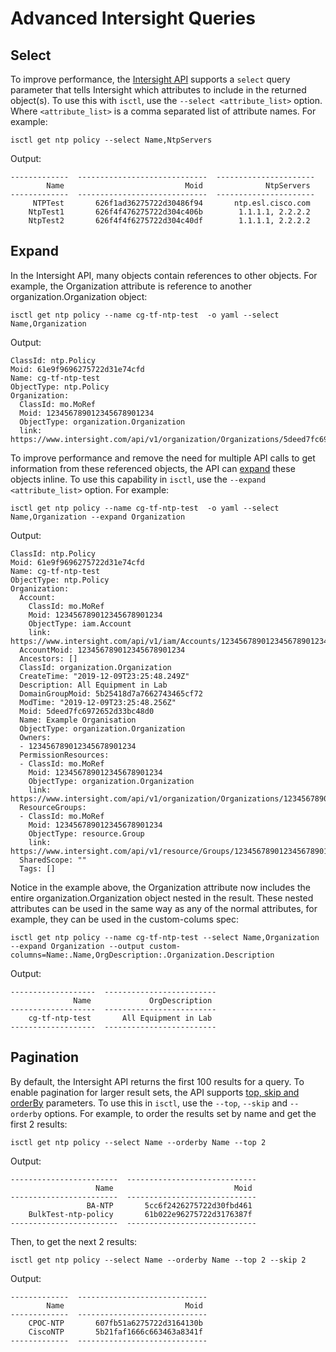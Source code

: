 # Advanced Intersight Queries

## Select

To improve performance, the [Intersight API](https://intersight.com/apidocs/introduction/query/#select-query-option-selecting-properties-in-the-http-response) supports a `select` query parameter that tells Intersight which attributes to include in the returned object(s). To use this with `isctl`, use the `--select <attribute_list>` option. Where `<attribute_list>` is a comma separated list of attribute names. For example:

```
isctl get ntp policy --select Name,NtpServers
```
Output:

```
-------------  -----------------------------  ----------------------
        Name                           Moid              NtpServers 
-------------  -----------------------------  ----------------------
     NTPTest       626f1ad36275722d30486f94       ntp.esl.cisco.com 
    NtpTest1       626f4f476275722d304c406b        1.1.1.1, 2.2.2.2 
    NtpTest2       626f4f4f6275722d304c40df        1.1.1.1, 2.2.2.2 
```

## Expand

In the Intersight API, many objects contain references to other objects. For example, the Organization attribute is reference to another organization.Organization object:

```
isctl get ntp policy --name cg-tf-ntp-test  -o yaml --select Name,Organization
```
Output:
```
ClassId: ntp.Policy
Moid: 61e9f9696275722d31e74cfd
Name: cg-tf-ntp-test
ObjectType: ntp.Policy
Organization:
  ClassId: mo.MoRef
  Moid: 123456789012345678901234
  ObjectType: organization.Organization
  link: https://www.intersight.com/api/v1/organization/Organizations/5deed7fc6972652d33bc48d0
```

To improve performance and remove the need for multiple API calls to get information from these referenced objects, the API can [expand](https://intersight.com/apidocs/introduction/query/#expand-query-option-returning-related-resources) these objects inline. To use this capability in `isctl`, use the `--expand <attribute_list>` option. For example:

```
isctl get ntp policy --name cg-tf-ntp-test  -o yaml --select Name,Organization --expand Organization
```
Output:
```
ClassId: ntp.Policy
Moid: 61e9f9696275722d31e74cfd
Name: cg-tf-ntp-test
ObjectType: ntp.Policy
Organization:
  Account:
    ClassId: mo.MoRef
    Moid: 123456789012345678901234
    ObjectType: iam.Account
    link: https://www.intersight.com/api/v1/iam/Accounts/123456789012345678901234
  AccountMoid: 123456789012345678901234
  Ancestors: []
  ClassId: organization.Organization
  CreateTime: "2019-12-09T23:25:48.249Z"
  Description: All Equipment in Lab
  DomainGroupMoid: 5b25418d7a7662743465cf72
  ModTime: "2019-12-09T23:25:48.256Z"
  Moid: 5deed7fc6972652d33bc48d0
  Name: Example Organisation
  ObjectType: organization.Organization
  Owners:
  - 123456789012345678901234
  PermissionResources:
  - ClassId: mo.MoRef
    Moid: 123456789012345678901234
    ObjectType: organization.Organization
    link: https://www.intersight.com/api/v1/organization/Organizations/123456789012345678901234
  ResourceGroups:
  - ClassId: mo.MoRef
    Moid: 123456789012345678901234
    ObjectType: resource.Group
    link: https://www.intersight.com/api/v1/resource/Groups/123456789012345678901234
  SharedScope: ""
  Tags: []
```

Notice in the example above, the Organization attribute now includes the entire organization.Organization object nested in the result. These nested attributes can be used in the same way as any of the normal attributes, for example, they can be used in the custom-colums spec:

```
isctl get ntp policy --name cg-tf-ntp-test --select Name,Organization --expand Organization --output custom-columns=Name:.Name,OrgDescription:.Organization.Description
```
Output:
```
-------------------  -------------------------
              Name             OrgDescription
-------------------  -------------------------
    cg-tf-ntp-test       All Equipment in Lab
-------------------  -------------------------
```

## Pagination

By default, the Intersight API returns the first 100 results for a query. To enable pagination for larger result sets, the API supports [top, skip and orderBy](https://intersight.com/apidocs/introduction/query/#top-and-skip-query-options-pagination) parameters. To use this in `isctl`, use the `--top`, `--skip` and `--orderby` options. For example, to order the results set by name and get the first 2 results:

```
isctl get ntp policy --select Name --orderby Name --top 2
```
Output:
```
------------------------  -----------------------------
                   Name                           Moid
------------------------  -----------------------------
                 BA-NTP       5cc6f2426275722d30fbd461
    BulkTest-ntp-policy       61b022e96275722d3176387f
------------------------  -----------------------------
```

Then, to get the next 2 results:
```
isctl get ntp policy --select Name --orderby Name --top 2 --skip 2
```
Output:
```
-------------  -----------------------------
        Name                           Moid
-------------  -----------------------------
    CPOC-NTP       607fb51a6275722d3164130b
    CiscoNTP       5b21faf1666c663463a8341f
-------------  -----------------------------
```